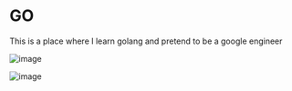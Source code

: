 # GO
This is a place where I learn golang and pretend to be a google engineer

![image](https://github.com/JoshW17/GO/assets/89046683/5bd3676b-5fd7-45c5-a445-caf0a7c8e0aa)

![image](https://github.com/JoshW17/GO/assets/89046683/ec01b358-acda-45d0-83aa-ee009e3b0c0f)
